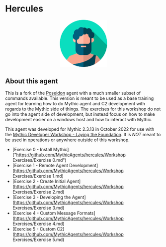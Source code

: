 # Hercules

<p align="center">
  <img alt="Hercules Logo" src="agent_icons/hercules.svg" height="30%" width="30%">
</p>

## About this agent

This is a fork of the [Poseidon](https://github.com/MythicAgents/poseidon) agent with a much smaller subset of commands available. This version is meant to be used as a base training agent for learning how to do Mythic agent and C2 development with regards to the Mythic side of things. The exercises for this workshop do not go into the agent side of development, but instead focus on how to make development easier on a windows host and how to interact with Mythic.

This agent was developed for Mythic 2.3.13 in October 2022 for use with the [Mythic Developer Workshop - Laying the Foundation](). It is *NOT* meant to be used in operations or anywhere outside of this workshop.

* [Exercise 0 - Install Mythic]("https://github.com/MythicAgents/hercules/Workshop Exercises/Exercise 0.md")
* [Exercise 1 - Remote Agent Development](https://github.com/MythicAgents/hercules/Workshop Exercises/Exercise 1.md)
* [Exercise 2 - Create Initial Agent](https://github.com/MythicAgents/hercules/Workshop Exercises/Exercise 2.md)
* [Exercise 3 - Developing the Agent](https://github.com/MythicAgents/hercules/Workshop Exercises/Exercise 3.md)
* [Exercise 4 - Custom Message Formats](https://github.com/MythicAgents/hercules/Workshop Exercises/Exercise 4.md)
* [Exercise 5 - Custom C2](https://github.com/MythicAgents/hercules/Workshop Exercises/Exercise 5.md)